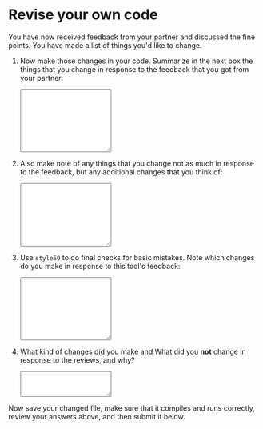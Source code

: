 # Revise your own code

You have now received feedback from your partner and discussed the fine points. You have made a list of things you'd like to change.

1.  Now make those changes in your code. Summarize in the next box the things that you change in response to the feedback that you got from your partner:

    <textarea name="form[changes_review]" rows="8" required></textarea>

2.  Also make note of any things that you change not as much in response to the feedback, but any additional changes that you think of:

    <textarea name="form[changes_adhoc]" rows="8" required></textarea>

3.  Use `style50` to do final checks for basic mistakes. Note which changes do you make in response to this tool's feedback:

    <textarea name="form[changes_style50]" rows="8" required></textarea>

4.  What kind of changes did you make and What did you **not** change in response to the reviews, and why?

    <textarea name="form[not_changed]" rows="3" required></textarea>

Now save your changed file, make sure that it compiles and runs correctly, review your answers above, and then submit it below.
